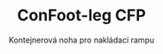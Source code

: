 ---
title: "ConFoot-leg CFP"
subtitle: "Kontejnerová noha pro nakládací rampu"
mainImage: "/images/products/confoot-leg-cfp-main.jpg"
gallery:
  - "/images/products/confoot-leg-cfp-1.jpg"
  - "/images/products/confoot-leg-cfp-2.jpg"
  - "/images/products/confoot-leg-cfp-3.jpg"
shortDescription: "ConFoot-leg CFP je navržen pro nakládací rampy, umožňuje bezpečné upevnění kontejneru k rampě a současně umožňuje, aby se dveře plně otevřely do stran."
technicalDescription: "Model CFP umožňuje nakládání produktů přímo z výroby do kontejneru bez nutnosti meziskladování, a není potřeba žádné další zařízení pro manipulaci s kontejnery."
videoID: "da7h7VgJHgs"
specifications:
  - name: "Hmotnost"
    value: "24 kg na nohu"
  - name: "Nosnost"
    value: "30 tun"
  - name: "Nastavitelný rozsah"
    value: "1,043 mm až 1,448 mm"
  - name: "Materiál"
    value: "Vysoce kvalitní ocel"
price: "3.600 EUR"
priceVAT: "4.356 EUR"
pricingNotes: "K dispozici jsou množstevní slevy. Pro více informací kontaktujte náš prodejní tým."
buyLink: "/contact"
howToUse: |
  1. Umístěte CFP nohu na rohové kotevní prvky kontejneru
  2. Zapojte zajišťovací mechanismus
  3. Nastavte výšku dle potřeby v rozsahu od 1,043 mm do 1,448 mm
  4. Zafixujte kontejner k nakládací rampě
  5. Plně otevřete dveře kontejneru do stran
  6. Nakládejte produkty přímo z výroby do kontejneru
benefits:
  - title: "Integrace s nakládací rampou"
    description: "Umožňuje bezpečné upevnění kontejneru k nakládací rampě a zároveň zajišťuje plné otevírání dveří do stran"
  - title: "Přímé nakládání"
    description: "Produkty mohou být nakládány přímo z výroby do kontejneru bez meziskladování"
  - title: "Bez dalšího zařízení"
    description: "Pro nakládací operace není potřeba žádné další zařízení pro manipulaci s kontejnery"
  - title: "Efektivita přívěsů"
    description: "Uvolňuje přívěs pro další úkoly, zatímco kontejner zůstává na nakládací rampě"
  - title: "Dodatečný úložný prostor"
    description: "Kontejnery mohou sloužit jako dodatečný úložný prostor, když nejsou v tranzitu"
  - title: "Okamžitá pohyblivost"
    description: "Kontejnery jsou vždy připraveny k přesunu – stačí najet přívěsem pod kontejner a pokračovat v cestě"
articleContent: |
  ## Co je ConFoot-leg CFP?

  ConFoot-leg CFP je specializované řešení kontejnerových nohou navržené specificky pro operace na nakládacích rampách. Model CFP umožňuje bezpečné upevnění kontejnerů na nakládací rampy a současně umožňuje, aby se dveře plně otevíraly do stran, čímž vytváří bezproblémovou integraci mezi kontejnerem a zařízením. Toto inovativní řešení proměňuje nákladní kontejnery na efektivní prodloužení vaší nakládací rampy, čímž eliminuje potřebu meziskladování a dalšího zařízení pro manipulaci.

  ## Klíčové výhody pro operace na nakládacích rampách

  ConFoot-leg CFP poskytuje významné provozní výhody pro podniky, které pravidelně nakládají a vybavují nákladní kontejnery. Bezpečným upevněním kontejnerů přímo na nakládací rampě můžete uvolnit přívěsy pro další úkoly, optimalizovat využití vozového parku a snížit čekací doby. Produkty mohou být nakládány přímo z výroby do kontejneru bez meziskladování, čímž se zefektivňuje logistický proces a snižují náklady na manipulaci.

  Navíc kontejnery vybavené CFP nohami mohou sloužit jako flexibilní dodatečný úložný prostor, když nejsou v tranzitu. Zůstávají vždy připraveny k přesunu – stačí najet přívěsem pod kontejner a cesta pokračuje. Tato všestrannost činí z CFP ideální řešení pro podniky, které chtějí zvýšit efektivitu nakládacích ramp a kapacitu úložiště.

  ## Jak to funguje

  ConFoot-leg CFP se bezpečně připevňuje ke rohovým kotevním prvkům kontejneru, čímž poskytuje stabilní podporu, zatímco je kontejner umístěn na nakládací rampě. Nohy disponují nastavitelným rozsahem od 1,043 mm do 1,448 mm, což umožňuje přesné vyrovnání s různými výškami nakládacích ramp. Každá noha váží 24 kg, což je činí snadno ovladatelnými pro obsluhu, přičemž systém poskytuje nosnost až 30 tun.

  Instalace je jednoduchá:
  1. Umístěte CFP nohy na rohové kotevní prvky kontejneru
  2. Zapojte zajišťovací mechanismus pro upevnění nohou
  3. Nastavte výšku dle potřeby, aby odpovídala výšce nakládací rampy
  4. Zafixujte kontejner k rampě
  5. Plně otevřete dveře kontejneru do stran
  6. Začněte nakládat produkty přímo z výroby do kontejneru

  Jakmile je nakládání dokončeno, zůstává kontejner připraven k přepravě. Když je přívěs k dispozici, stačí jej najet pod kontejner, odstranit nohy a cesta pokračuje bez jakýchkoli mezikroků manipulace.

  ## Použití ConFoot-leg CFP

  ### Výrobní zařízení
  Výrobní zařízení těží z CFP zejména díky možnosti vytvořit bezproblémové prodloužení výrobní plochy. Umístěním kontejnerů přímo u nakládacích ramp mohou produkty přecházet přímo z výrobní linky do nákladních kontejnerů, čímž se eliminuje meziskladování a snižují náklady na manipulaci. Tento přímý způsob nakládání minimalizuje riziko poškození a zefektivňuje logistický proces.

  ### Distribuční centra
  Pro distribuční centra CFP poskytuje cennou flexibilitu v operacích nakládání. Kontejnery mohou být umístěny u nakládacích ramp po delší dobu, což umožňuje efektivní nakládání, jakmile jsou produkty k dispozici. Tento přístup snižuje tlak na nutnost rychlého nakládání kontejnerů, když čekají přívěsy, a optimalizuje využití pracovní síly a dopravních zdrojů.

  ### Maloobchodní provoz
  Maloobchodní podniky mohou využívat kontejnery vybavené CFP jako flexibilní dodatečný úložný prostor během špičkových sezon. Kontejnery mohou být umístěny u nakládacích ramp pro přímé příjímání zboží a poté přesunuty do skladových prostor, když jsou plné. Tento přístup nabízí nákladově efektivní dodatečnou kapacitu bez nutnosti trvalého rozšíření zařízení.

  ### Přepravní společnosti
  Přepravní společnosti těží z lepšího využití vozového parku díky systému CFP. Přívěsy mohou vystavit kontejnery přímo na zákaznické lokality a ihned pokračovat na další zakázku, místo aby čekaly na operace nakládání a vykládání. Tato efektivita může výrazně zvýšit produktivní kapacitu stávajících vozových parků.

  ## Technické specifikace

  - **Nosnost**: 30 tun
  - **Hmotnost**: 24 kg na nohu
  - **Nastavitelný rozsah**: 1,043 mm až 1,448 mm
  - **Materiál**: Vysoce kvalitní ocel s odolným povrchem
  - **Kompatibilita**: Standardní rohové upevnění nákladního kontejneru

  ConFoot-leg CFP představuje inovativní řešení pro operace na nakládacích rampách, které firmám nabízí možnost optimalizace logistických procesů, zlepšení využití zdrojů a vytvoření flexibilní dodatečné skladovací kapacity. Díky umožnění přímého nakládání z výroby do kontejnerů a uvolnění přívěsů pro další úkoly pomáhá CFP podnikům dosáhnout vyšší efektivity a nákladové efektivity při manipulaci s kontejnery.
---